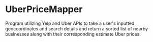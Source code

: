 # UberPriceMapper
Program utilizing Yelp and Uber APIs to take a user's inputted geocoordinates and search details and return a sorted list of nearby businesses along with their corresponding estimate Uber prices.
